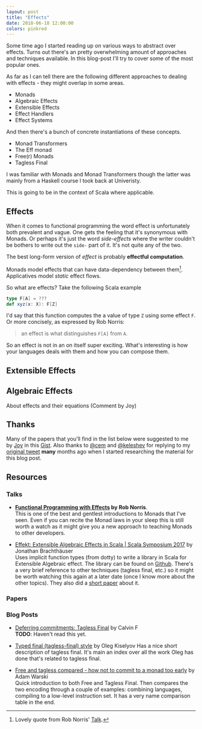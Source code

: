 ```yaml
---
layout: post
title: "Effects"
date: 2018-06-18 12:00:00
colors: pinkred
---
```


Some time ago I started reading up on various ways to abstract over
effects. Turns out there's an pretty overwhelming amount of approaches
and techniques available. In this blog-post I'll try to cover some of
the most popular ones.

As far as I can tell there are the following different approaches to
dealing with effects - they might overlap in some areas.

- Monads
- Algebraic Effects
- Extensible Effects
- Effect Handlers
- Effect Systems

And then there's a bunch of concrete instantiations of these concepts.

- Monad Transformers
- The Eff monad
- Free(r) Monads
- Tagless Final

I was familiar with Monads and Monad Transformers though the latter
was mainly from a Haskell course I took back at Univeristy.

This is going to be in the context of Scala where applicable.

## Effects

When it comes to functional programming the word effect is
unfortunately both prevalent and vague. One gets the feeling that it's
synonymous with Monads. Or perhaps it's just the word *side-effects*
where the writer couldn't be bothers to write out the `side-` part of
it. It's not quite any of the two.

The best long-form version of *effect* is probably **effectful
computation**.

Monads model effects that can have data-dependency between them[^1].
Applicatives model *static* effect flows.

So what are effects? Take the following Scala example

```scala
type F[A] = ???
def xyz(x: X): F[Z]
```

I'd say that this function computes the a value of type `Z` using some
effect `F`. Or more concisely, as expressed by Rob Norris:

> an effect is what distinguishes `F[A]` from `A`.

So an effect is not in an on itself super exciting. What's interesting
is how your languages deals with them and how you can compose them.

## Extensible Effects

## Algebraic Effects

About effects and their equations (Comment by Joy)

## Thanks

Many of the papers that you'll find in the list below were suggested
to me by [Joy](https://twitter.com/cyberglot) in this [Gist](https://gist.github.com/cyberglot/07f0e6c1fec0ebdc06282895f84aa5a5). Also thanks to [@cem](https://twitter.com/cem2ran) and [@keleshev](https://twitter.com/keleshev) for
replying to my [original tweet](https://twitter.com/Mads_Hartmann/status/946452171930918914) **many** months ago when I started
researching the material for this blog post.

## Resources

### Talks

- **[Functional Programming with Effects](https://www.youtube.com/watch?v=po3wmq4S15A) by Rob Norris**.  
  This is one of the best and gentlest introductions to Monads that
  I've seen. Even if you can recite the Monad laws in your sleep this
  is still worth a watch as it might give you a new approach to
  teaching Monads to other developers.

- [Effekt: Extensible Algebraic Effects in Scala | Scala Symposium 2017](https://www.youtube.com/watch?v=79CXOlIevVU) by Jonathan Brachthäuser  
  Uses implicit function types (from dotty) to write a library in
  Scala for Extensible Algebraic effect. The library can be found on
  [Github](https://github.com/b-studios/scala-effekt). There's a very brief reference to other techniques (tagless
  final, etc.) so it might be worth watching this again at a later
  date (once I know more about the other topics). They also did a
  [short paper](http://files.b-studios.de/effekt.pdf) about it.

### Papers

### Blog Posts

- [Deferring commitments: Tagless Final](https://medium.com/@calvin.l.fer/deferring-commitments-tagless-final-704d768f15cb) by Calvin F  
  **TODO**: Haven't read this yet.

- [Typed final (tagless-final) style](http://okmij.org/ftp/tagless-final/index.html) by Oleg Kiselyov
  Has a nice short description of tagless final. It's main an index
  over all the work Oleg has done that's related to tagless final.

- [Free and tagless compared - how not to commit to a monad too early](https://softwaremill.com/free-tagless-compared-how-not-to-commit-to-monad-too-early/) by Adam Warski  
  Quick introduction to both Free and Tagless Final. Then compares the
  two encoding through a couple of examples: combining languages,
  compiling to a low-level instruction set. It has a very name
  comparison table in the end.

[^1]: Lovely quote from Rob Norris' [Talk](https://www.youtube.com/watch?v=po3wmq4S15A).
